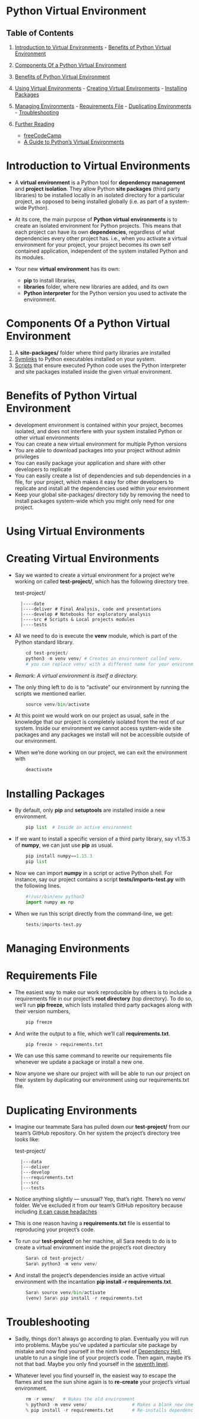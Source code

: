 # Python Virtual Environment

## Table of Contents
1. [Introduction to Virtual Environments](#Introduction-to-Virtual-Environments)
        - [Benefits of Python Virtual Environment](#Benefits-of-Python-Virtual-Environment)

2. [Components Of a Python Virtual Environment](#Components-Of-a-Python-Virtual-Environment)

3. [Benefits of Python Virtual Environment](#Benefits-of-Python-Virtual-Environment)

4. [Using Virtual Environments](#Using-Virtual-Environments)
        - [Creating Virtual Environments](#Creating-Virtual-Environments)
        - [Installing Packages](#Installing-Packages)

5. [Managing Environments](#Managing-Environments)
        - [Requirements File](#Requirements-File)
        - [Duplicating Environments](#Duplicating-Environments)
        - [Troubleshooting](#Troubleshooting)

6. [Further Reading]()
    - [freeCodeCamp](https://www.freecodecamp.org/news/how-to-setup-virtual-environments-in-python/)
    - [A Guide to Python’s Virtual Environments](https://towardsdatascience.com/virtual-environments-104c62d48c54)

# Introduction to Virtual Environments
* A __virtual environment__ is a Python tool for __dependency management__ and __project isolation__. They allow Python __site packages__ (third party libraries) to be installed locally in an isolated directory for a particular project, as opposed to being installed globally (i.e. as part of a system-wide Python).

* At its core, the main purpose of __Python virtual environments__ is to create an isolated environment for Python projects. This means that each project can have its own __dependencies__, regardless of what dependencies every other project has. i.e., when you activate a virtual environment for your project, your project becomes its own self contained application, independent of the system installed Python and its modules.

* Your new __virtual environment__ has its own:
    - __pip__ to install libraries, 
    - __libraries__ folder, where new libraries are added, and its own 
    - __Python interpreter__ for the Python version you used to activate the environment.

# Components Of a Python Virtual Environment
1. A __site-packages/__ folder where third party libraries are installed
2. [Symlinks](https://en.wikipedia.org/wiki/Symbolic_link) to Python executables installed on your system.
3. [Scripts](https://en.wikipedia.org/wiki/Shell_script) that ensure executed Python code uses the Python interpreter and site packages installed inside the given virtual environment.

# Benefits of Python Virtual Environment
* development environment is contained within your project, becomes isolated, and does not interfere with your system installed Python or other virtual environments
* You can create a new virtual environment for multiple Python versions
* You are able to download packages into your project without admin privileges
* You can easily package your application and share with other developers to replicate
* You can easily create a list of dependencies and sub dependencies in a file, for your project, which makes it easy for other developers to replicate and install all the dependencies used within your environment
* Keep your global site-packages/ directory tidy by removing the need to install packages system-wide which you might only need for one project.

# Using Virtual Environments
# Creating Virtual Environments
* Say we wanted to create a virtual environment for a project we’re working on called __test-project/__, which has the following directory tree.

    test-project/

        |----date
        |----deliver # Final Analysis, code and presentations
        |----develop # Notebooks for exploratory analysis
        |----src # Scripts & Local projects modules
        |----tests

* All we need to do is execute the __venv__ module, which is part of the Python standard library.

    ```py
        cd test-project/
        python3 -m venv venv/ # Creates an environment called venv.
        # you can replace venv/ with a different name for your environment
    ```
* _Remark_: _A virtual environment is itself a directory._

* The only thing left to do is to “activate” our environment by running the scripts we mentioned earlier.

    ```py
        source venv/bin/activate
    ```

* At this point we would work on our project as usual, safe in the knowledge that our project is completely isolated from the rest of our system. Inside our environment we cannot access system-wide site packages and any packages we install will not be accessible outside of our environment.

* When we’re done working on our project, we can exit the environment with

    ```py
        deactivate
    ```
# Installing Packages
* By default, only __pip__ and __setuptools__ are installed inside a new environment.

    ```py
        pip list  # Inside an active environment
    ```

* If we want to install a specific version of a third party library, say v1.15.3 of __numpy__, we can just use __pip__ as usual.

    ```py
        pip install numpy==1.15.3
        pip list
    ```

* Now we can import __numpy__ in a script or active Python shell. For instance, say our project contains a script __tests/imports-test.py__ with the following lines.

    ```py
        #!/usr/bin/env python3       
        import numpy as np
    ```

* When we run this script directly from the command-line, we get:
    ```py
        tests/imports-test.py  
    ```

# Managing Environments

# Requirements File
* The easiest way to make our work reproducible by others is to include a requirements file in our project’s __root directory__ (top directory). To do so, we’ll run __pip freeze__, which lists installed third party packages along with their version numbers,

    ```py
        pip freeze
    ```
* And write the output to a file, which we’ll call __requirements.txt__.

    ```py
        pip freeze > requirements.txt
    ```
* We can use this same command to rewrite our requirements file whenever we update a package or install a new one.
* Now anyone we share our project with will be able to run our project on their system by duplicating our environment using our requirements.txt file.

# Duplicating Environments
* Imagine our teammate Sara has pulled down our __test-project/__ from our team’s GitHub repository. On her system the project’s directory tree looks like:

    test-project/

        |---data
        |---deliver
        |---develop
        |---requirements.txt
        |---src
        |---tests

* Notice anything slightly — unusual? Yep, that’s right. There’s no venv/ folder. We’ve excluded it from our team’s GitHub repository because including [it can cause headaches](https://stackoverflow.com/questions/6590688/is-it-bad-to-have-my-virtualenv-directory-inside-my-git-repository)

* This is one reason having a __requirements.txt__ file is essential to reproducing your project’s code.

* To run our __test-project/__ on her machine, all Sara needs to do is to create a virtual environment inside the project’s root directory

    ```py
        Sara% cd test-project/
        Sara% python3 -m venv venv/
    ```

* And install the project’s dependencies inside an active virtual environment with the incantation __pip install -r requirements.txt__.

    ```py
        Sara% source venv/bin/activate
        (venv) Sara% pip install -r requirements.txt
    ```

# Troubleshooting
* Sadly, things don’t always go according to plan. Eventually you will run into problems. Maybe you’ve updated a particular site package by mistake and now find yourself in the ninth level of [Dependency Hell](https://en.wikipedia.org/wiki/Dependency_hell), unable to run a single line of your project’s code. Then again, maybe it’s not that bad. Maybe you only find yourself in the [seventh level](https://en.wikipedia.org/wiki/Inferno_(Dante)#Seventh_Circle_(Violence)).

* Whatever level you find yourself in, the easiest way to escape the flames and see the sun shine again is to __re-create__ your project’s virtual environment.

    ```py
        rm -r venv/   # Nukes the old environment
        % python3 -m venv venv/                 # Makes a blank new one
        % pip install -r requirements.txt       # Re-installs dependencies
    ```